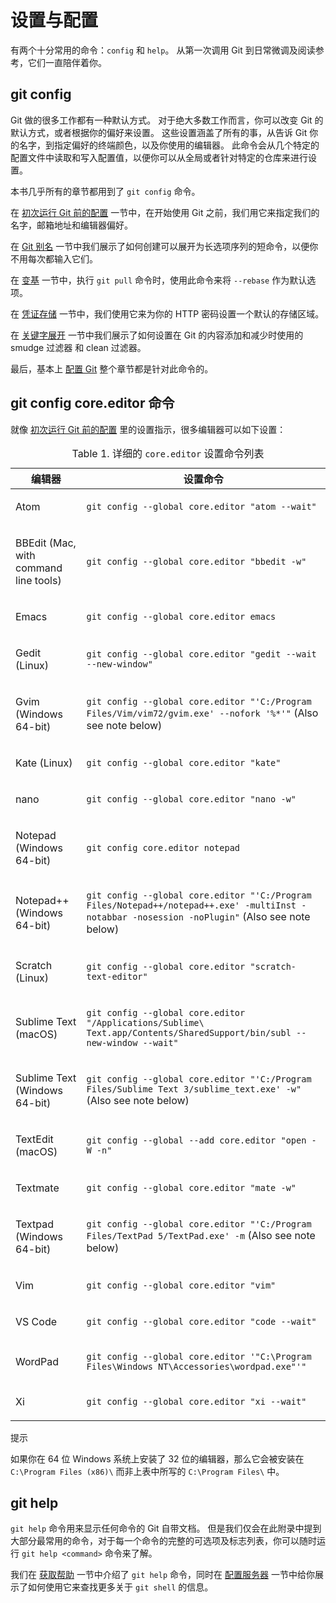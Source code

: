 

# 设置与配置

<p>有两个十分常用的命令：<code class="literal">config</code> 和 <code class="literal">help</code>。
从第一次调用 Git 到日常微调及阅读参考，它们一直陪伴着你。</p>


## git config

<p>Git 做的很多工作都有一种默认方式。
对于绝大多数工作而言，你可以改变 Git 的默认方式，或者根据你的偏好来设置。
这些设置涵盖了所有的事，从告诉 Git 你的名字，到指定偏好的终端颜色，以及你使用的编辑器。
此命令会从几个特定的配置文件中读取和写入配置值，以便你可以从全局或者针对特定的仓库来进行设置。</p>
<p>本书几乎所有的章节都用到了 <code class="literal">git config</code> 命令。</p>
<p>在 <a id="xref--ch01-getting-started--_first_time" href="/chapter-1/6.html#初次运行-git-前的配置" class="xref">初次运行 Git 前的配置</a> 一节中，在开始使用 Git 之前，我们用它来指定我们的名字，邮箱地址和编辑器偏好。</p>
<p>在 <a id="xref--ch02-git-basics-chapter--_git_aliases" href="/chapter-2/7.html#git-别名" class="xref">Git 别名</a> 一节中我们展示了如何创建可以展开为长选项序列的短命令，以便你不用每次都输入它们。</p>
<p>在 <a id="xref--ch03-git-branching--_rebasing" href="/chapter-3/6.html#变基" class="xref">变基</a> 一节中，执行 <code class="literal">git pull</code> 命令时，使用此命令来将 <code class="literal">--rebase</code> 作为默认选项。</p>
<p>在 <a id="xref--ch07-git-tools--_credential_caching" href="/chapter-7/14.html#凭证存储" class="xref">凭证存储</a> 一节中，我们使用它来为你的 HTTP 密码设置一个默认的存储区域。</p>
<p>在 <a id="xref--ch08-customizing-git--_keyword_expansion" href="/chapter-8/2.html#关键字展开" class="xref">关键字展开</a> 一节中我们展示了如何设置在 Git 的内容添加和减少时使用的 smudge 过滤器 和 clean 过滤器。</p>
<p>最后，基本上 <a id="xref--ch08-customizing-git--_git_config" href="/chapter-8/1.html#配置-git" class="xref">配置 Git</a> 整个章节都是针对此命令的。</p>



## git config core.editor 命令

<p>就像 <a href="/chapter-1/6.html#初次运行-git-前的配置" class="xref">初次运行 Git 前的配置</a> 里的设置指示，很多编辑器可以如下设置：</p>
<div class="table">
<div class="content">
<table class="table table-framed-topbot table-grid-rows" style="width: 100%">
<caption>Table 1. 详细的 <code class="literal">core.editor</code> 设置命令列表</caption>
<colgroup>
<col>
<col>
</colgroup>
<thead>
<tr>
<th>编辑器</th>
<th>设置命令</th>
</tr>
</thead>
<tbody>
<tr>
<td><p>Atom</p></td>
<td><p><code class="literal">git config --global core.editor "atom --wait"</code></p></td>
</tr>
<tr>
<td><p>BBEdit (Mac, with command line tools)</p></td>
<td><p><code class="literal">git config --global core.editor "bbedit -w"</code></p></td>
</tr>
<tr>
<td><p>Emacs</p></td>
<td><p><code class="literal">git config --global core.editor emacs</code></p></td>
</tr>
<tr>
<td><p>Gedit (Linux)</p></td>
<td><p><code class="literal">git config --global core.editor "gedit --wait --new-window"</code></p></td>
</tr>
<tr>
<td><p>Gvim (Windows 64-bit)</p></td>
<td><p><code class="literal">git config --global core.editor "'C:/Program Files/Vim/vim72/gvim.exe' --nofork '%*'"</code> (Also see note below)</p></td>
</tr>
<tr>
<td><p>Kate (Linux)</p></td>
<td><p><code class="literal">git config --global core.editor "kate"</code></p></td>
</tr>
<tr>
<td><p>nano</p></td>
<td><p><code class="literal">git config --global core.editor "nano -w"</code></p></td>
</tr>
<tr>
<td><p>Notepad (Windows 64-bit)</p></td>
<td><p><code class="literal">git config core.editor notepad</code></p></td>
</tr>
<tr>
<td><p>Notepad++ (Windows 64-bit)</p></td>
<td><p><code class="literal">git config --global core.editor "'C:/Program Files/Notepad++/notepad++.exe' -multiInst -notabbar -nosession -noPlugin"</code> (Also see note below)</p></td>
</tr>
<tr>
<td><p>Scratch (Linux)</p></td>
<td><p><code class="literal">git config --global core.editor "scratch-text-editor"</code></p></td>
</tr>
<tr>
<td><p>Sublime Text (macOS)</p></td>
<td><p><code class="literal">git config --global core.editor "/Applications/Sublime\ Text.app/Contents/SharedSupport/bin/subl --new-window --wait"</code></p></td>
</tr>
<tr>
<td><p>Sublime Text (Windows 64-bit)</p></td>
<td><p><code class="literal">git config --global core.editor "'C:/Program Files/Sublime Text 3/sublime_text.exe' -w"</code> (Also see note below)</p></td>
</tr>
<tr>
<td><p>TextEdit (macOS)</p></td>
<td><p><code class="literal">git config --global --add core.editor "open -W -n"</code></p></td>
</tr>
<tr>
<td><p>Textmate</p></td>
<td><p><code class="literal">git config --global core.editor "mate -w"</code></p></td>
</tr>
<tr>
<td><p>Textpad (Windows 64-bit)</p></td>
<td><p><code class="literal">git config --global core.editor "'C:/Program Files/TextPad 5/TextPad.exe' -m</code> (Also see note below)</p></td>
</tr>
<tr>
<td><p>Vim</p></td>
<td><p><code class="literal">git config --global core.editor "vim"</code></p></td>
</tr>
<tr>
<td><p>VS Code</p></td>
<td><p><code class="literal">git config --global core.editor "code --wait"</code></p></td>
</tr>
<tr>
<td><p>WordPad</p></td>
<td><p><code class="literal">git config --global core.editor '"C:\Program Files\Windows NT\Accessories\wordpad.exe"'"</code></p></td>
</tr>
<tr>
<td><p>Xi</p></td>
<td><p><code class="literal">git config --global core.editor "xi --wait"</code></p></td>
</tr>
</tbody>
</table>
</div>
</div>
<aside class="admonition note custom-block tip" title="Note" epub:type="note"><p class="custom-block-title">提示</p>
<div class="content">
<p>如果你在 64 位 Windows 系统上安装了 32 位的编辑器，那么它会被安装在 <code class="literal">C:\Program Files (x86)\</code> 而非上表中所写的 <code class="literal">C:\Program Files\</code> 中。</p>
</div>
</aside>



## git help

<p><code class="literal">git help</code> 命令用来显示任何命令的 Git 自带文档。
但是我们仅会在此附录中提到大部分最常用的命令，对于每一个命令的完整的可选项及标志列表，你可以随时运行 <code class="literal">git help &lt;command&gt;</code> 命令来了解。</p>
<p>我们在 <a id="xref--ch01-getting-started--_git_help" href="/chapter-1/7.html#获取帮助" class="xref">获取帮助</a> 一节中介绍了 <code class="literal">git help</code> 命令，同时在 <a id="xref--ch04-git-on-the-server--_setting_up_server" href="/chapter-4/4.html#配置服务器" class="xref">配置服务器</a> 一节中给你展示了如何使用它来查找更多关于 <code class="literal">git shell</code> 的信息。</p>

